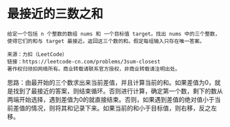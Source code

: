 # 最接近的三数之和

```
给定一个包括 n 个整数的数组 nums 和 一个目标值 target。找出 nums 中的三个整数，使得它们的和与 target 最接近。返回这三个数的和。假定每组输入只存在唯一答案。

来源：力扣（LeetCode）
链接：https://leetcode-cn.com/problems/3sum-closest
著作权归领扣网络所有。商业转载请联系官方授权，非商业转载请注明出处。
```

思路：由最开始的三个数求出来当前差值，并且计算当前的和。如果差值为0，就是找到了最接近的答案，则结束循环。否则进行计算，确定第一个数，剩下的数从两端开始选择，遇到差值为0的就直接结束。否则，如果遇到差值的绝对值小于当前差值的情况，则将其和记录下来。如果当前的和小于目标值，则右移，反之左移。
